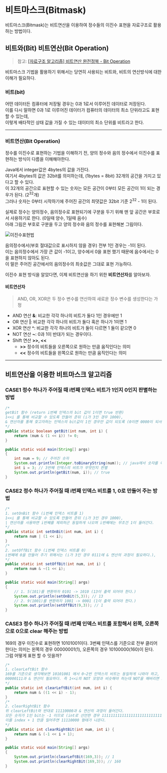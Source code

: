 # 비트마스크(Bitmask)

비트마스크(Bitmask)는 비트연산을 이용하여 정수들의 이진수 표현을 자료구조로 활용하는 방법이다.

## 비트와(Bit) 비트연산(Bit Operation)
> 참고: [[자료구조 알고리즘] 비트연산 완전정복 - Bit Operation](https://www.youtube.com/watch?v=yHBYeguDR0A&list=PLjSkJdbr_gFa4z1kC3pAqYaoryrENCAhf)

비트마스크 기법을 활용하기 위해서는 당연히 사용되는 비트와, 비트의 연산방식에 대한 이해가 필요하다.

### 비트(bit)

어떤 데이터든 컴퓨터에 저장될 경우는 0과 1로서 이루어진 데이터로 저장된다. <br>
이를 다시 말하면 0과 1로 이루어진 데이터가 컴퓨터의 데이터의 최소 단위라고도 표현할 수 있는데, <br>
이렇게 배타적인 상태 값을 가질 수 있는 데이터의 최소 단위를 비트라고 한다. <br>

-----
### 비트연산(Bit Operation)

정수를 이진수로 표현하는 기법을 이해하기 전, 양의 정수와 음의 정수에서 이진수를 표현하는 방식이 다름을 이해해야한다. <br>

Java에서 integer값은 4bytes의 값을 가진다. <br>
여기서 4bytes의 값은 32bit를 의미하는데, (1bytes = 8bit) 32개의 공간을 가지고 있다고 할 수 있다. <br>
이 32개의 공간으로 표현할 수 있는 숫자는 모든 공간이 0부터 모든 공간이 1이 되는 경우가 된다. (2<sup>32</sup>개) <br>
그러나 숫자는 0부터 시작하기에 주어진 공간의 최댓값은 32bit 기준 2<sup>32</sup> - 1이 된다. <br>

실제로 정수는 양의정수, 음의정수로 표현되기에 구분을 두기 위해 맨 앞 공간은 부호로서 사용하기로 한다. (0일때 양수, 1일때 음수) <br>
아래 그림은 부호로 구분을 두고 양의 정수와 음의 정수를 표현해본 그림이다.

<img alt="이진수표현법" src="https://user-images.githubusercontent.com/93297109/198815325-0183fa8e-93b1-42ad-a801-1303878f5fa8.png">

음의정수에서(부호 절대값으로 표시하지 않을 경우) 전부 1인 경우는 -1이 된다. <br>
이는 음의정수에서 가장 큰 값이 -1이고, 양수에서 0을 표현 했기 때문에 음수에서는 0을 표현하지 않아도 된다. <br>
이 말은 주어진 공간에서의 음의정수의 최솟값은 그대로 표현 가능하다.

이진수 표현 방식을 알았다면, 이제 비트연산을 하기 위한 <b>비트연산자</b>를 알아보자. <br>

#### 비트연산자
> AND, OR, XOR은 두 정수 변수를 연산하여 새로운 정수 변수를 생성한다는 가정

+ AND 연산 <b>&</b>: 비교한 각각 하나의 비트가 둘다 1인 경우에만 1
+ OR 연산 <b>|</b>: 비교한 각각 하나의 비트가 둘다 혹은 하나가 1이면 1
+ XOR 연산 <b>^</b>: 비교한 각각 하나의 비트가 둘이 다르면 1 둘이 같으면 0
+ NOT 연산 <b>~</b>: 0과 1이 반대가 되는 경우이다. 
+ Shift 연산 <b>>>, <<</b>
    + <b>>></b> 정수의 비트들을 오른쪽으로 원하는 만큼 움직인다는 의미
    + <b><<</b> 정수의 비트들을 왼쪽으로 원하는 만큼 움직인다는 의미

-----
## 비트연산을 이용한 비트마스크 알고리즘

### CASE1 정수 하나가 주어질 때 i번째 인덱스 비트가 1인지 0인지 판별하는 방법

```java
/*
getBit 함수 (return i번째 인덱스의 bit 값이 1이면 true 반환)
1<<i 를 통해 비교할 수 있도록 만들어 준뒤 (i가 3인 경우 1000), 
& 연산자를 통해 찾고자하는 인덱스의 bit값이 1인 경우만 값이 되도록 (0이면 0000이 되서 무조건 0 -> false 반환)
*/
public static boolean getBit(int num, int i) {
    return (num & (1 << i)) != 0;
}

public static void main(String[] args)
{
    int num = 9; // 주어진 숫자
    System.out.println(Integer.toBinaryString(num)); // java에서 숫자를 이진수로 변환해서 String으로 표현해주는 method, 출력값: 1001
    int i = 3; // 3번째 인덱스의 비트가 무엇인지 판별
    System.out.println(getBit(num, i)); // true
}
```

### CASE2 정수 하나가 주어질 때 i번째 인덱스 비트를 1, 0로 만들어 주는 방법

```java
/*
1. setOnBit 함수 (i번째 인덱스 비트를 1)
1<<i 를 통해 비교할 수 있도록 만들어 준뒤 (i가 3인 경우 1000),
| 연산자를 사용하면 i번째를 제외하곤 동일하게 나오며 i번째에는 무조건 1이 들어간다.
*/
public static int setOnBit(int num, int i) {
    return num | (1 << i);
}
/*
2. setOffBit 함수 (i번째 인덱스 비트를 0)
i번째에 0을 만들어 주기 위해서는 (i가 3인 경우 0111에 & 연산의 과정이 필요하다.),
*/
public static int setOffBit(int num, int i) {
    return num & ~(1 << i);
}

public static void main(String[] args)
{
    // 1. 5(101)를 변환하자 0101 -> 1010 (13이 출력 되어야 한다.)
    System.out.println(setOnBit(5,3)); // 13
    // 2. 9(1001)를 변환하자 1001 -> 0001 (1이 출력 되어야 한다.)
    System.out.println(setOffBit(9,3)); // 1
}
```

### CASE3 정수 하나가 주어질 때 i번째 인덱스 비트를 포함해서 왼쪽, 오른쪽으로 0으로 clear 해주는 방법

169의 경우 이진수로 표현하면 10101001이다. 3번째 인덱스를 기준으로 전부 클리어 한다는 의미는 왼쪽의 경우 00000001(1), 오른쪽의 경우 10100000(160)이 된다. <br>
그럼 어떻게 표현 할 수 잇을까?

```java
/*
1. clearLeftBit 함수
169를 기준으로 생각해보면 10101001 에서 0~2번 인덱스의 비트는 동일하게 나와야 하고, 앞은 전부 0이 되야 하기에 
00000111과 & 연산이 필요하다. 즉 1<<i의 NOT 모양과 비슷해야 하는데 NOT을 해버리면 11110111이 되기에 1000 에서 1을 빼주면 된다.
*/
public static int clearLeftBit(int num, int i) {
    return num & ((1 << i) - 1);
}
/*
2. clearRightBit 함수
위 clearLeftBit와 반대로 11110000과 & 연산의 과정이 들어간다.
모든 숫자가 1인 bit는 -1 이므로 (int로 선언한 경우 11111111111111111111111111111111)
이를 index + 1 만큼 밀어주면 11110000 형태가 나온다.
*/
public static int clearRightBit(int num, int i) {
    return num & (-1 << i + 1);
}

public static void main(String[] args)
{
    System.out.println(clearLeftBit(169,3)); // 1
    System.out.println(clearRightBit(169,3)); // 160
}
```
